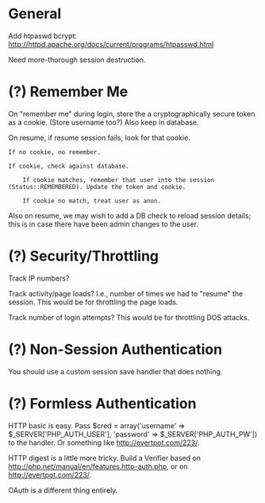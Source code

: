 # General

Add htpaswd bcrypt: http://httpd.apache.org/docs/current/programs/htpasswd.html

Need more-thorough session destruction.

# (?) Remember Me

On "remember me" during login, store the a cryptographically secure token as a cookie. (Store username too?) Also keep in database.

On resume, if resume session fails, look for that cookie.

    If no cookie, no remember.

    If cookie, check against database.

        If cookie matches, remember that user into the session (Status::REMEMBERED). Update the token and cookie.

        If cookie no match, treat user as anon.

Also on resume, we may wish to add a DB check to reload session details; this is in case there have been admin changes to the user.

# (?) Security/Throttling

Track IP numbers?

Track activity/page loads?  I.e., number of times we had to "resume" the session. This would be for throttling the page loads.

Track number of login attempts? This would be for throttling DOS attacks.

# (?) Non-Session Authentication

You should use a custom session save handler that does nothing.

# (?) Formless Authentication

HTTP basic is easy. Pass $cred = array('username' => $_SERVER['PHP_AUTH_USER'], 'password' => $_SERVER['PHP_AUTH_PW']) to the handler. Or something like <http://evertpot.com/223/>.

HTTP digest is a little more tricky. Build a Verifier based on <http://php.net/manual/en/features.http-auth.php>, or on <http://evertpot.com/223/>.

OAuth is a different thing entirely.
